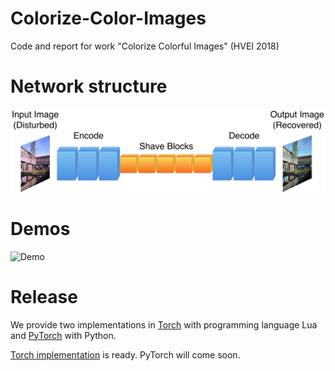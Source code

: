 # Colorize-Color-Images
Code and report for work "Colorize Colorful Images" (HVEI 2018)

# Network structure
![Network Structure](images/structure.png)

# Demos
![Demo](images/demos.png)

# Release
We provide two implementations in [Torch](http://torch.ch) with programming language Lua and [PyTorch](http://pytorch.org) with Python.

[Torch implementation](src/) is ready. PyTorch will come soon.
